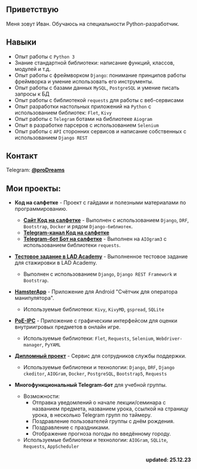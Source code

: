 ## Приветствую  
Меня зовут Иван. Обучаюсь на специальности Python-разработчик.

## Навыки
- Опыт работы с `Python 3`
- Знание стандартной библиотеки: написание функций, классов, модулей и т.д.
- Опыт работы с фреймворком `Django`: понимание принципов работы фреймворка и умение использовать его инструменты.
- Опыт работы с базами данных `MySQL`, `PostgreSQL` и умение писать запросы к БД
- Опыт работы с библиотекой `requests` для работы с веб-сервисами
- Опыт разработки настольных приложений на `Python` с использованием библиотек: `Flet`, `Kivy`
- Опыт работы с `Telegram` ботами на библиотеке `Aiogram`
- Опыт в разработке парсеров с использованием `Selenium`
- Опыт работы с `API` сторонних сервисов и написание собственных с использованием `Django REST`

## Контакт
Telegram: [**@proDreams**](https://t.me/proDreams)

## Мои проекты:
- **Код на салфетке** - Проект с гайдами и полезными материалами по программированию.
    - [**Сайт Код на салфетке**](https://pressanybutton.ru/) - Выполнен с использованием `Django`, `DRF`, `Bootstrap`, `Docker` и рядом `Django-библиотек`.
    - [**Telegram-канал Код на салфетке**](https://t.me/press_any_button)
    - [**Telegram-бот Бот на салфетке**](https://t.me/press_any_button_bot) - Выполнен на `AIOgram3` с использованием библиотеки `requests`.

- [**Тестовое задание в LAD Academy**](https://github.com/proDreams/lad_test_assignment) - Выполненное тестовое задание для стажировки в LAD Academy.
    - Выполнен с использованием `Django`, `Django REST Framework` и `Bootstrap`.

- [**HamsterApp**](https://github.com/proDreams/HamsterApp) - Приложение для Android "Счётчик для оператора манипулятора".
    - Используемые библиотеки: `Kivy`, `KivyMD`, `gspread`, `SQLite`

- [**PoE-IPC**](https://github.com/proDreams/PoE-IPC) - Приложение с графическим интерфейсом для оценки внутриигровых предметов в онлайн игре.  
    - Используемые библиотеки: `Flet`, `Requests`, `Selenium`, `Webdriver-manager`, `PyYAML`

- [**Дипломный проект**](https://github.com/proDreams/diploma_project) - Сервис для сотрудников службы поддержки.  
    - Используемые библиотеки и технологии: `Django`, `DRF`, `Django ckeditor`, `AIOGram`, `Docker`, `PostgreSQL`, `Bootstrap5`, `Requests`

- **Многофункциональный Telegram-бот** для учебной группы.  
    - Возможности:
        - Отправка уведомлений о начале лекции/семинара с названием предмета, названием урока, ссылкой на страницу урока, в несколько Telegram групп по таймеру.
        - Поздравление пользователей группы с днём рождения.
        - Поздравление с праздниками.
        - Отображение прогноза погоды по введённому городу.  
    - Используемые библиотеки и технологии: `AIOGram`, `SQLite`, `Requests`, `AppScheduler`
    

<h4 align="right">updated: 25.12.23</h3>
